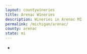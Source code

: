 ```yaml
---
layout: countywineries
title: Arenac Wineries
description: Wineries in Arenac MI
permalink: /michigan/arenac/
county: arenac
state: mi
---
```

-
